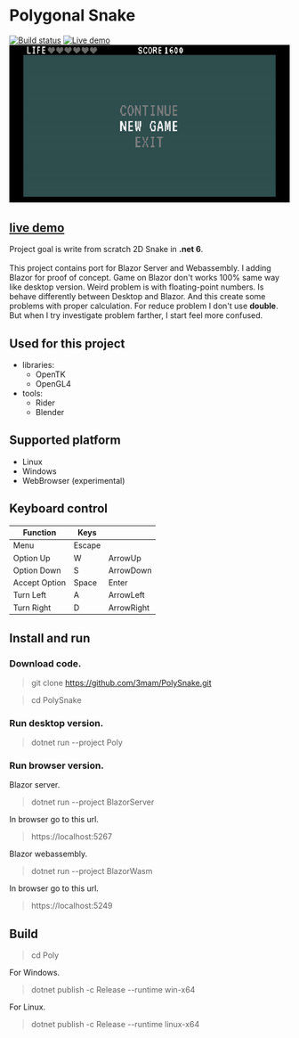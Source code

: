 # Polygonal Snake

[![Build status](https://github.com/3mam/PolySnake/actions/workflows/dotnet.yml/badge.svg)](https://github.com/3mam/PolySnake/actions)
[![Live demo](https://api.netlify.com/api/v1/badges/11156706-f6b1-41f9-95b9-8fcf7743fd31/deploy-status)](https://elaborate-lily-2c0859.netlify.app)
![Snake Screenshot](Assets/output.gif)

## [live demo](https://elaborate-lily-2c0859.netlify.app)

Project goal is write from scratch 2D Snake in **.net 6**.<br><br>
This project contains port for Blazor Server and Webassembly.
I adding Blazor for proof of concept. Game on Blazor don't
works 100% same way like desktop version.
Weird problem is with floating-point numbers. Is behave differently
between Desktop and Blazor.
And this create some problems with proper calculation.
For reduce problem I don't use **double**. But when I try
investigate problem farther, I start feel more confused.

## Used for this project

- libraries:
    - OpenTK
    - OpenGL4
- tools:
    - Rider
    - Blender

## Supported platform

- Linux
- Windows
- WebBrowser (experimental)

## Keyboard control

| Function      | Keys   |        |
|---------------|--------|------------|
| Menu          | Escape |      |
| Option Up     | W      | ArrowUp    |
| Option Down   | S      | ArrowDown  |
| Accept Option | Space  | Enter      |
| Turn Left     | A      | ArrowLeft  |
| Turn Right    | D      | ArrowRight |

## Install and run

### Download code.

> git clone https://github.com/3mam/PolySnake.git

> cd PolySnake

### Run desktop version.

> dotnet run --project Poly

### Run browser version.

Blazor server.
> dotnet run --project BlazorServer

In browser go to this url.
> https://localhost:5267

Blazor webassembly.
> dotnet run --project BlazorWasm

In browser go to this url.
> https://localhost:5249

## Build

> cd Poly

For Windows.
> dotnet publish -c Release --runtime win-x64

For Linux.
> dotnet publish -c Release --runtime linux-x64